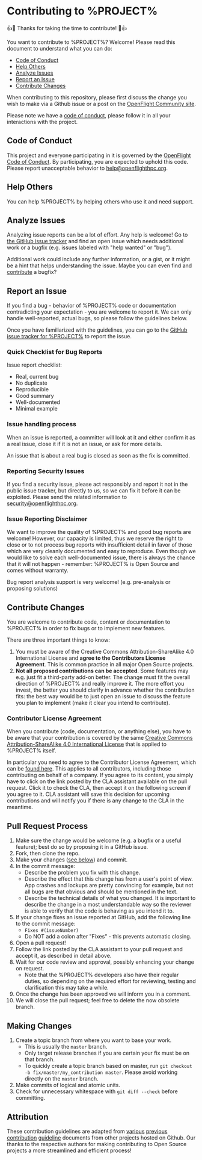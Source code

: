 # Contributing to %PROJECT%

:+1::tada: Thanks for taking the time to contribute! :tada::+1:

You want to contribute to %PROJECT%? Welcome! Please read this
document to understand what you can do:

 * [Code of Conduct](#code-of-conduct)
 * [Help Others](#help-others)
 * [Analyze Issues](#analyze-issues)
 * [Report an Issue](#report-an-issue)
 * [Contribute Changes](#contribute-changes)

When contributing to this repository, please first discuss the change
you wish to make via a Github issue or a post on the [OpenFlight
Community site](https://community.openflighthpc.org).

Please note we have a [code of conduct](CODE_OF_CONDUCT.md), please
follow it in all your interactions with the project.

## Code of Conduct

This project and everyone participating in it is governed by the
[OpenFlight Code of Conduct](CODE_OF_CONDUCT.md). By participating,
you are expected to uphold this code. Please report unacceptable
behavior to [help@openflighthpc.org](mailto:help@openflighthpc.org).

## Help Others

You can help %PROJECT% by helping others who use it and need support.

## Analyze Issues

Analyzing issue reports can be a lot of effort. Any help is welcome!
Go to [the GitHub issue tracker](https://github.com/openflighthpc/%GITHUB-PROJECT%/issues?state=open)
and find an open issue which needs additional work or a bugfix
(e.g. issues labeled with "help wanted" or "bug").

Additional work could include any further information, or a gist, or
it might be a hint that helps understanding the issue. Maybe you can
even find and [contribute](#contribute-changes) a bugfix?

## Report an Issue

If you find a bug - behavior of %PROJECT% code or documentation
contradicting your expectation - you are welcome to report it. We can
only handle well-reported, actual bugs, so please follow the
guidelines below.

Once you have familiarized with the guidelines, you can go to the
[GitHub issue tracker for %PROJECT%](https://github.com/openflighthpc/%GITHUB-PROJECT%/issues/new)
to report the issue.

### Quick Checklist for Bug Reports

Issue report checklist:

 * Real, current bug
 * No duplicate
 * Reproducible
 * Good summary
 * Well-documented
 * Minimal example

### Issue handling process

When an issue is reported, a committer will look at it and either
confirm it as a real issue, close it if it is not an issue, or ask for
more details.

An issue that is about a real bug is closed as soon as the fix is committed.

### Reporting Security Issues

If you find a security issue, please act responsibly and report it not
in the public issue tracker, but directly to us, so we can fix it
before it can be exploited.  Please send the related information to
[security@openflighthpc.org](mailto:security@openflighthpc.org).

### Issue Reporting Disclaimer

We want to improve the quality of %PROJECT% and good bug reports are
welcome! However, our capacity is limited, thus we reserve the right
to close or to not process bug reports with insufficient detail in
favor of those which are very cleanly documented and easy to
reproduce. Even though we would like to solve each well-documented
issue, there is always the chance that it will not happen - remember:
%PROJECT% is Open Source and comes without warranty.

Bug report analysis support is very welcome! (e.g. pre-analysis or
proposing solutions)

## Contribute Changes

You are welcome to contribute code, content or documentation to
%PROJECT% in order to fix bugs or to implement new features.

There are three important things to know:

1. You must be aware of the Creative Commons Attribution-ShareAlike
   4.0 International License and **agree to the Contributors License
   Agreement**. This is common practice in all major Open Source
   projects.
2. **Not all proposed contributions can be accepted**. Some features
   may e.g. just fit a third-party add-on better. The change must fit
   the overall direction of %PROJECT% and really improve it. The more
   effort you invest, the better you should clarify in advance whether
   the contribution fits: the best way would be to just open an issue
   to discuss the feature you plan to implement (make it clear you
   intend to contribute).

### Contributor License Agreement

When you contribute (code, documentation, or anything else), you have
to be aware that your contribution is covered by the same [Creative
Commons Attribution-ShareAlike 4.0 International
License](https://creativecommons.org/licenses/by-sa/4.0/) that is
applied to %PROJECT% itself.

In particular you need to agree to the Contributor License Agreement,
which can be [found
here](https://www.clahub.com/agreements/openflighthpc/%GITHUB-PROJECT%). This
applies to all contributors, including those contributing on behalf of
a company. If you agree to its content, you simply have to click on
the link posted by the CLA assistant available on the pull
request. Click it to check the CLA, then accept it on the following
screen if you agree to it. CLA assistant will save this decision for
upcoming contributions and will notify you if there is any change to
the CLA in the meantime.

## Pull Request Process

1. Make sure the change would be welcome (e.g. a bugfix or a useful
   feature); best do so by proposing it in a GitHub issue.
2. Fork, then clone the repo.
3. Make your changes ([see below](#making-changes)) and commit.
4. In the commit message:
    - Describe the problem you fix with this change.
    - Describe the effect that this change has from a user's point of
      view. App crashes and lockups are pretty convincing for example,
      but not all bugs are that obvious and should be mentioned in the
      text.
    - Describe the technical details of what you changed. It is
      important to describe the change in a most understandable way so
      the reviewer is able to verify that the code is behaving as you
      intend it to.
5. If your change fixes an issue reported at GitHub, add the following
   line to the commit message:
    - `Fixes #(issueNumber)`
    - Do NOT add a colon after "Fixes" - this prevents automatic closing.
6. Open a pull request!
7. Follow the link posted by the CLA assistant to your pull request
   and accept it, as described in detail above.
8. Wait for our code review and approval, possibly enhancing your
   change on request.
    - Note that the %PROJECT% developers also have their regular
      duties, so depending on the required effort for reviewing,
      testing and clarification this may take a while.
9. Once the change has been approved we will inform you in a comment.
10. We will close the pull request; feel free to delete the now
    obsolete branch.

## Making Changes

1. Create a topic branch from where you want to base your work.
    * This is usually the `master` branch.
    * Only target release branches if you are certain your fix must be
      on that branch.
    * To quickly create a topic branch based on master, run `git
      checkout -b fix/master/my_contribution master`. Please avoid
      working directly on the `master` branch.
2. Make commits of logical and atomic units.
3. Check for unnecessary whitespace with `git diff --check` before
   committing.

## Attribution

These contribution guidelines are adapted from
[various](https://github.com/cla-assistant/cla-assistant/blob/master/CONTRIBUTING.md)
[previous](https://github.com/puppetlabs/puppet/blob/master/CONTRIBUTING.md)
[contribution](https://gist.github.com/PurpleBooth/b24679402957c63ec426)
[guideline](https://github.com/atom/atom/blob/master/CONTRIBUTING.md)
documents from other projects hosted on Github. Our thanks to the
respective authors for making contributing to Open Source projects a
more streamlined and efficient process!
